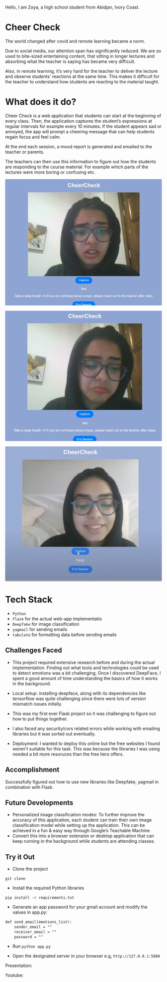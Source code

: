 Hello, I am Zoya, a high school student from Abidjan, Ivory Coast.

# Cheer Check

The world changed after covid and remote learning became a norm.

Due to social media, our attention span has significantly reduced. We are so used to bite-sized entertaining content, that sitting in longer lectures and absorbing what the teacher is saying has became very difficult. 

Also, in remote learning, it’s very hard for the teacher to deliver the lecture and observe students’ reactions at the same time. This makes it difficult for the teacher to understand how students are reacting to the material taught. 

# What does it do?

Cheer Check is a web application that students can start at the beginning of every class. Then, the application captures the student’s expressions at regular intervals for example every 10 minutes. If the student appears sad or annoyed, the app will prompt a cheering message that can help students regain focus and feel calm. 

At the end each session, a mood report is generated and emailed to the teacher or parents. 

The teachers can then use this information to figure out how the students are responding to the course material. For example which parts of the lectures were more boring or confusing etc. 

![one](public/images/1.jpeg)

![two](public/images/2.jpeg)

![hree](public/images/3.png)

# Tech Stack

* ```Python```
* ```Flask``` for the actual web-app implementatio
* ```Deepfake``` for image classification
* ```yagmail``` for sending emails
* ```tabulate``` for formatting data before sending emails

## Challenges Faced

* This project required extensive research before and during the actual implementation. Finding out what tools and technologies could be used to detect emotions was a bit challenging. Once I discovered DeepFace, I spent a good amount of time understanding the basics of how it works in the background.

* Local setup: installing deepface, along with its dependencies like tensorflow was quite challenging since there were lots of version mismatch issues initally. 

* This was my first ever Flask project so it was challenging to figure out how to put things together. 

* I also faced any security/cors related errors while working with emailing libraries but it was sorted out eventually.

* Deployment: I wanted to deploy this online but the free websites I found weren't suitable for this task. This was because the libraries I was using needed a bit more resoruces than the free tiers offers.

## Accomplishment 

Successfully figured out how to use new libraries like Deepfake, yagmail in combination with Flask.

## Future Developments 

* Personalized image classification modes: To further improve the accuracy of this application, each student can train their own image classification model while setting up the application. This can be achieved in a fun & easy way through Google’s Teachable Machine. 
* Convert this into a browser extension or desktop application that can keep running in the background while students are attending classes.

## Try it Out

* Clone the project
```
git clone 
```

* Install the required Python libraries
```
pip install -r requirements.txt
```
* Generate an app password for your gmail account and modify the values in app.py:
```
def send_email(emotions_list):
    sender_email = ""
    receiver_email = ""
    password = "" 
```
* Run ```python app.py```

* Open the designated server in your browser e.g, ```http://127.0.0.1:5000```


Presentation: 

Youtube: 

